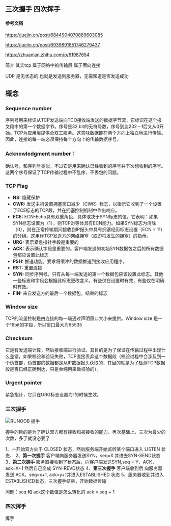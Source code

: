 
## 三次握手 四次挥手
#### 参考文档 

https://juejin.cn/post/6844904070889603085

https://juejin.cn/post/6939691851746279437

https://zhuanlan.zhihu.com/p/61987654

简介
其实tcp 属于网络中的传输层 属于面向连接

UDP 是无状态的 也就是发送到服务器，无需知道是否发送成功

## 概念

### Sequence number
序列号用来标识从TCP发送端向TCO接收端发送的数据字节流，它标识在这个报文段中的第一个数据字节。序号是32 bit的无符号数，序号到达232－1后又从0开始。TCP为应用层提供全双工服务。这意味数据能在两个方向上独立地进行传输。因此，连接的每一端必须保持每个方向上的传输数据序号。

### Acknowledgment number：
确认号，和序列号类似，不过它是用来确认已经收到的序号并下次想收到的序号。这两个序号保证了TCP传输过程中不乱序、不丢包的问题。

### TCP Flag

- **NS:** 隐藏保护
- **CWR:** 发送主机设置拥塞窗口减少（CWR）标志，以指示它收到了一个设置了ECE标志的TCP段，并在拥塞控制机制中作出响应。
- **ECE:** ECN-Echo具有双重角色，具体取决于SYN标志的值。它表明：如果SYN标志设置为（1），则TCP对等体具有ECN能力。如果SYN标志为清除（0），则在正常传输期间接收到IP报头中具有拥塞经历标志设置（ECN = 11）的分组。这用作TCP发送方的网络拥塞（或即将发生的拥塞）的指示。
- **URG:** 表示紧急指针字段是重要的
- **ACK:** 表示确认字段是重要的。客户端发送的初始SYN数据包之后的所有数据包都应设置此标志
- **PSH:** 推送功能。要求将缓冲的数据推送到接收应用程序。
- **RST:** 重置连接
- **SYN:** 同步序列号。只有从每一端发送的第一个数据包应该设置此标志。其他一些标志和字段会根据此标志更改含义，有些仅在设置时有效，有些仅在明确时有效。
- **FIN:** 来自发送方的最后一个数据包。结束的标志

### Window size
TCP的流量控制是由连接的每一端通过声明窗口大小来提供。Window size 是一个16bit的字段，所以窗口最大为65535

### Checksum
它是有发送端计算，然后接收端进行验证。其目的是为了保证在传输过程中出现什么差错，如果校验和验证失败，TCP直接丢弃这个数据段（校验过程中会涉及到一个伪首部，伪首部的数据都是从IP数据报头获取的，其目的就是为了检测TCP数据段是否已经正确到达，只是单纯用来做校验的）。

### Urgent pointer
紧急指针，它只在URG标志设置为1的时候生效。

### 三次握手
![RUNOOB 握手](https://iknow-pic.cdn.bcebos.com/b219ebc4b74543a99d881d8113178a82b80114ef)

握手的目的是为了确认双方都有接收和被接收的能力，再次基础上，三次为最少的次数，多了就没必要了

1、一开始双方处于 CLOSED 状态，然后服务端开始监听某个端口进入 LISTEN 状态、
2、**第一次握手** 客户端向服务器发送SYN，seq=X 并进去SYN-SEND状态
3、**第二次握手** 服务器接收到了状态后，向客户端发送SYN,seq = Y，ACK，ack=X+1 然后自己变成 SYN-REVD状态
4、**第三次握手** 客户端收到后 向服务器发送 ACK，seq=x+1, ack=y+1并进入ESTABLISHED 状态
5、服务器收到并进入ESTABLISHED状态，三次握手结束，开始数据传输 

问题：seq 和 ack这个数值是怎么转化的
  ack = seq + 1

### 四次挥手 

挥手
